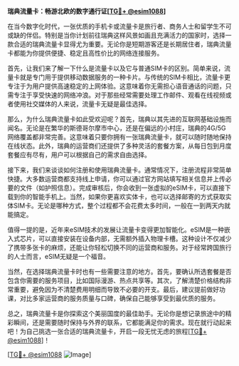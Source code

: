 **瑞典流量卡：畅游北欧的数字通行证[[TG💪+ @esim1088](https://t.me/s/esim1088)]**

在当今数字化时代，一张优质的手机卡或流量卡是旅行者、商务人士和留学生不可或缺的伴侣。特别是当你计划前往瑞典这样风景如画且充满活力的国家时，选择一款合适的瑞典流量卡显得尤为重要。无论你是短期游客还是长期居住者，瑞典流量卡都能为你提供便捷、稳定且高性价比的网络连接服务。

首先，让我们来了解一下什么是流量卡以及它与普通SIM卡的区别。简单来说，流量卡就是专门用于提供移动数据服务的一种卡片。与传统的SIM卡相比，流量卡更专注于为用户提供高速稳定的上网体验。这意味着你无需担心语音通话的问题，只需专注于享受快速的网络冲浪。对于那些经常需要处理工作邮件、观看在线视频或者使用社交媒体的人来说，流量卡无疑是最佳选择。

那么，为什么瑞典流量卡如此受欢迎呢？首先，瑞典以其先进的互联网基础设施而闻名。无论是在繁华的斯德哥尔摩市中心，还是在偏远的小村庄，瑞典的4G/5G网络覆盖都非常完善。这意味着只要你拥有一张瑞典流量卡，就可以随时随地保持在线状态。此外，瑞典的运营商们还提供了多种灵活的套餐方案，从每日包到月度套餐应有尽有，用户可以根据自己的需求自由选择。

接下来，我们来谈谈如何注册和使用瑞典流量卡。通常情况下，注册流程非常简单快捷。大多数运营商都支持线上申请，你可以通过官方网站填写相关信息并上传必要的文件（如护照信息）。完成审核后，你会收到一张虚拟的eSIM卡，可以直接下载到你的智能手机上。当然，如果你更喜欢实体卡，也可以选择邮寄的方式获取实体SIM卡。无论是哪种方式，整个过程都不会花费太多时间，一般在一到两天内就能搞定。

值得一提的是，近年来eSIM技术的发展让流量卡变得更加智能化。eSIM是一种嵌入式芯片，可以直接安装在设备内部，无需额外插入物理卡槽。这种设计不仅减少了携带多张卡的麻烦，还能让你轻松切换不同的运营商和服务。对于经常跨国旅行的人士而言，eSIM无疑是一个福音。

当然，在选择瑞典流量卡时也有一些需要注意的地方。首先，要确认所选套餐是否包含你需要的服务项目，比如国际漫游、热点共享等。其次，了解清楚价格结构非常重要，避免因为不清楚费用明细而导致不必要的开支。最后，建议提前做好功课，对比多家运营商的服务质量与口碑，确保自己能够享受到最优质的服务。

总之，瑞典流量卡是你探索这个美丽国度的最佳助手。无论你是想记录旅途中的精彩瞬间，还是需要随时保持与外界的联系，它都能满足你的需求。现在就行动起来吧！为自己挑选一张合适的瑞典流量卡，开启一段无忧无虑的旅程[[TG💪+ @esim1088](https://t.me/s/esim1088)]！

[[TG💪+ @esim1088](https://t.me/s/esim1088) ![Image](https://i.postimg.cc/4NQfJmqS/Snipaste-2025-05-13-00-14-12.png)]